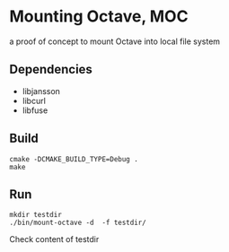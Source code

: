 # Mounting Octave, MOC

a proof of concept to mount Octave into local file system

## Dependencies

* libjansson
* libcurl
* libfuse

## Build

```
cmake -DCMAKE_BUILD_TYPE=Debug .
make

```

## Run
```
mkdir testdir
./bin/mount-octave -d  -f testdir/

```
Check content of testdir

